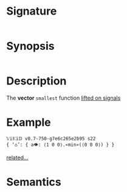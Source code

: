 # Signature
```vikid-signature
```

# Synopsis
```vikid-synopsis
```

# Description
The __vector__ `smallest` function [lifted on signals](/refman/concepts/pure_functions)

# Example
```vikid-script
𝕍i𝕂i𝔻 v0.7-750-g7e6c265e2b95 s22
{ ‘⌂’: { a👁: ⟨1 0 0⟩.«min»(⟨0 0 0⟩) } }
```


[related...](number)

# Semantics
